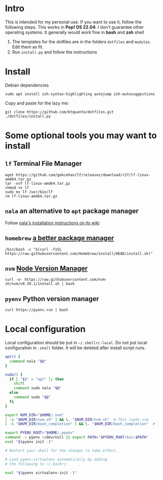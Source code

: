 # Intro

This is intended for my personal use. If you want to use it, follow the following steps.
This works in **Pop! OS 22.04**. I don't guarantee other operating systems. It generally would work fine in **bash** and **zsh** shell

1. The templates for the dotfiles are in the folders `dotfiles` and `modules`. Edit them as fit.
2. Run `install.py` and follow the instructions

# Install

Debian dependencies

    sudo apt install zsh-syntax-highlighting autojump zsh-autosuggestions

Copy and paste for the lazy me:

    git clone https://github.com/btquanto/dotfiles.git
    ./dotfiles/install.py

# Some optional tools you may want to install

## `lf` Terminal File Manager

```
wget https://github.com/gokcehan/lf/releases/download/r27/lf-linux-amd64.tar.gz
tar -xvf lf-linux-amd64.tar.gz
chmod +x lf
sudo mv lf /usr/bin/lf
rm lf-linux-amd64.tar.gz
```

## `nala` an alternative to `apt` package manager

Follow [nala's installation instructions on its wiki](https://gitlab.com/volian/nala/-/wikis/Installation)

## `homebrew` [a better package manager](https://brew.sh/)

```
/bin/bash -c "$(curl -fsSL https://raw.githubusercontent.com/Homebrew/install/HEAD/install.sh)"
```

## `nvm` [Node Version Manager](https://github.com/nvm-sh/nvm)

```
curl -o- https://raw.githubusercontent.com/nvm-sh/nvm/v0.39.1/install.sh | bash
```

## `pyenv` Python version manager

```
curl https://pyenv.run | bash
```

# Local configuration

Local configuration should be put in `~/.shellrc-local`. Do not put local configuration in `.shell` folder. It will be deleted after install script runs.

```bash
apt() {
  command nala "$@"
}

sudo() {
  if [ "$1" = "apt" ]; then
    shift
    command sudo nala "$@"
  else
    command sudo "$@"
  fi
}

export NVM_DIR="$HOME/.nvm"
[ -s "$NVM_DIR/nvm.sh" ] && \. "$NVM_DIR/nvm.sh"  # This loads nvm
[ -s "$NVM_DIR/bash_completion" ] && \. "$NVM_DIR/bash_completion"  # This loads nvm bash_completion

export PYENV_ROOT="$HOME/.pyenv"
command -v pyenv >/dev/null || export PATH="$PYENV_ROOT/bin:$PATH"
eval "$(pyenv init -)"

# Restart your shell for the changes to take effect.

# Load pyenv-virtualenv automatically by adding
# the following to ~/.bashrc:

eval "$(pyenv virtualenv-init -)"
```

